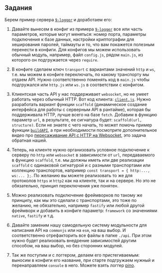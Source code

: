 ## Задания

Берем пример сервера [`9-logger`](https://github.com/HowProgrammingWorks/DDD/tree/master/JavaScript/9-logger) и доработаем его:

1. Давайте вынесем в конфиг из примера [`9-logger`](https://github.com/HowProgrammingWorks/DDD/tree/master/JavaScript/9-logger) все или часть параметров, которые могут меняться: номер порта, параметры подключения к базе данных, настройки криптографии для хеширования паролей, таймауты и то, что вам покажется полезным перенести в конфиги. Для конфигов мы можем использовать обычный модуль, например, файл `config.js`, рядом `main.js`, из которого он подгружается через `require`.

2. В конфиге сделаем ключ `transport` с вариантами значений `http` и `ws`, т.е. мы можем в конфиге переключать, по какому транспорту мы отдаем API. Нужно соответственно поменять код в `main.js` чтобы подгружался или `http.js` или `ws.js` в соответствии с конфигом.

3. Клиентская часть API у нас поддерживает `websocket`, но не умеет работать через обычный HTTP. Вот код клиента: [`client.js`](https://github.com/HowProgrammingWorks/DDD/blob/master/JavaScript/9-logger/static/client.js). Нужно разработать вариант функции `scaffold` (динамическое создание интерфейса для работы с серверным API в рантайме), которая бы поддерживала HTTP, лучше всего на базе `fetch`. Добавим в функцию параметр `url`, в результате, ее сигнатура будет: `scaffold(url, structure)`. Если не знаете с чего начать, то может помочь пример функции [`buildAPI`](https://github.com/HowProgrammingWorks/API/blob/master/JavaScript/1-HTTP/static/client.js), а при необходимости посмотрите дополнительное видео про [пересаживание API с HTTP на Websocket](https://www.youtube.com/watch?v=-az912XBCu8), это задача обратная нашей.

4. Теперь, на клиенте нужно организовать условное подключение к серверу по `http` или `websocket` в зависимости от `url`, передаваемого в функцию `scaffold`, т.е. мы должны иметь или две реализации `scaffold` с одинаковой сигнатурой и с разными транспортами или коллекцию транспортов, например `const transport = { http:..., ws:... };`. По желанию вы можете реализовать то же для протоколов `https` и `http2` как на клиенте, так и на сервере. Но это не обязательно, принцип переключения уже понятен.

5. Можно реализовать подключение фреймворков по такому же принципу, как мы это сделали с транспортами, это тоже по желанию, не обязательно, например `fastify` или любой другой фреймворк и добавить в конфиге параметр: `framework` со значениями `native`, `fastify` и т.д.

6. Давайте заменим нашу самодельную систему модульности для написания API на `commonjs` или на `esm`, на ваш выбор. И соответственно отрефакторить все файлы в папке `./api`. При этом нужно будет реализовать внедрение зависимостей другим способом, на ваш выбор, но без сторонних модулей.

7. Так же поступим и с логгером, делаем его пристегиваемым: выносим в конфиги его название, при старте подгружаем нужный и перенаправляем `console` в него. Можете взять логгер [pino](https://github.com/pinojs/pino).

